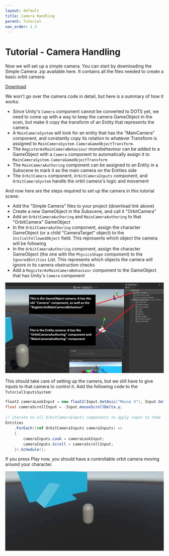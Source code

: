 ```yaml
---
layout: default
title: Camera Handling
parent: Tutorial
nav_order: 1.3
---
```


# Tutorial - Camera Handling

Now we will set up a simple camera. You can start by downloading the Simple Camera .zip available here. It contains all the files needed to create a basic orbit camera:

[Download](../Downloads/Rival_SimpleCamera.zip)

We won't go over the camera code in detail, but here is a summary of how it works:
- Since Unity's `Camera` component cannot be converted to DOTS yet, we need to come up with a way to keep the camera GameObject in the scen, but make it copy the transform of an Entity that represents the camera.
- A `MainCameraSystem` will look for an entity that has the "MainCamera" component, and constantly copy its rotation to whatever Transform is assigned to `MainCameraSystem.CameraGameObjectTransform`.
- The `RegisterAsMainCameraBehaviour` monobehaviour can be added to a GameObject with a `Camera` component to automatically assign it to `MainCameraSystem.CameraGameObjectTransform`
- The `MainCameraAuthoring` component can be assigned to an Entity in a Subscene to mark it as the main camera on the Entities side
- The `OrbitCamera` component, `OrbitCameraInputs` component, and `OrbitCameraSystem` handle the orbit camera's logic and movement

And now here are the steps required to set up the camera in this tutorial scene:
- Add the "Simple Camera" files to your project (download link above)
- Create a new GameObject in the Subscene, and call it "OrbitCamera"
- Add an `OrbitCameraAuthoring` and `MainCameraAuthoring` to that "OrbitCamera" GameObject
- In the `OrbitCameraAuthoring` component, assign the character GameObject (or a child "CameraTarget" object) to the `InitialFollowedObject` field. This represents which object the camera will be following
- In the `OrbitCameraAuthoring` component, assign the character GameObject (the one with the `PhysicsShape` component) to the `IgnoredEntities` List. This represents which objects the camera will ignore in its camera obstruction checks
- Add a `RegisterAsMainCameraBehaviour` component to the GameObject that has Unity's `Camera` component

![](../Images/tutorial_camera_setup.png)

This should take care of setting up the camera, but we still have to give inputs to that camera to control it. Add the following code to the `TutorialInputsSystem`:
```cs
float2 cameraLookInput = new float2(Input.GetAxis("Mouse X"), Input.GetAxis("Mouse Y"));
float cameraScrollInput = -Input.mouseScrollDelta.y;

// Iterate on all OrbitCameraInputs components to apply input to them
Entities
    .ForEach((ref OrbitCameraInputs cameraInputs) =>
    {
        cameraInputs.Look = cameraLookInput;
        cameraInputs.Scroll = cameraScrollInput;
    }).Schedule();
```

If you press Play now, you should have a controllable orbit camera moving around your character.

![](../Images/tutorial_camera.gif)